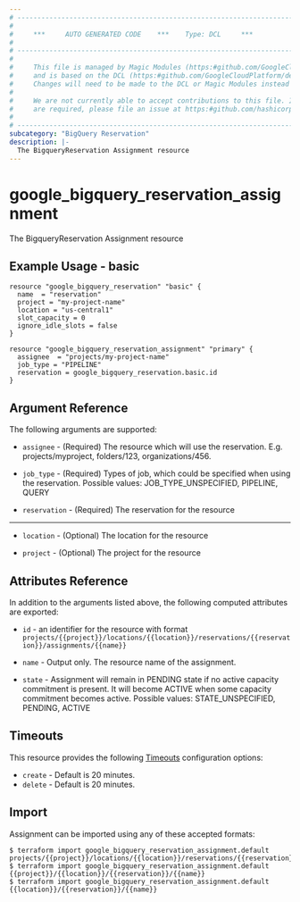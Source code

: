```yaml
---
# ----------------------------------------------------------------------------
#
#     ***     AUTO GENERATED CODE    ***    Type: DCL     ***
#
# ----------------------------------------------------------------------------
#
#     This file is managed by Magic Modules (https:#github.com/GoogleCloudPlatform/magic-modules)
#     and is based on the DCL (https:#github.com/GoogleCloudPlatform/declarative-resource-client-library).
#     Changes will need to be made to the DCL or Magic Modules instead of here.
#
#     We are not currently able to accept contributions to this file. If changes
#     are required, please file an issue at https:#github.com/hashicorp/terraform-provider-google/issues/new/choose
#
# ----------------------------------------------------------------------------
subcategory: "BigQuery Reservation"
description: |-
  The BigqueryReservation Assignment resource
---
```


# google_bigquery_reservation_assignment

The BigqueryReservation Assignment resource

## Example Usage - basic
```hcl
resource "google_bigquery_reservation" "basic" {
  name  = "reservation"
  project = "my-project-name"
  location = "us-central1"
  slot_capacity = 0
  ignore_idle_slots = false
}

resource "google_bigquery_reservation_assignment" "primary" {
  assignee  = "projects/my-project-name"
  job_type = "PIPELINE"
  reservation = google_bigquery_reservation.basic.id
}
```

## Argument Reference

The following arguments are supported:

* `assignee` -
  (Required)
  The resource which will use the reservation. E.g. projects/myproject, folders/123, organizations/456.
  
* `job_type` -
  (Required)
  Types of job, which could be specified when using the reservation. Possible values: JOB_TYPE_UNSPECIFIED, PIPELINE, QUERY
  
* `reservation` -
  (Required)
  The reservation for the resource
  


- - -

* `location` -
  (Optional)
  The location for the resource
  
* `project` -
  (Optional)
  The project for the resource
  


## Attributes Reference

In addition to the arguments listed above, the following computed attributes are exported:

* `id` - an identifier for the resource with format `projects/{{project}}/locations/{{location}}/reservations/{{reservation}}/assignments/{{name}}`

* `name` -
  Output only. The resource name of the assignment.
  
* `state` -
  Assignment will remain in PENDING state if no active capacity commitment is present. It will become ACTIVE when some capacity commitment becomes active. Possible values: STATE_UNSPECIFIED, PENDING, ACTIVE
  
## Timeouts

This resource provides the following
[Timeouts](https://developer.hashicorp.com/terraform/plugin/sdkv2/resources/retries-and-customizable-timeouts) configuration options:

- `create` - Default is 20 minutes.
- `delete` - Default is 20 minutes.

## Import

Assignment can be imported using any of these accepted formats:

```
$ terraform import google_bigquery_reservation_assignment.default projects/{{project}}/locations/{{location}}/reservations/{{reservation}}/assignments/{{name}}
$ terraform import google_bigquery_reservation_assignment.default {{project}}/{{location}}/{{reservation}}/{{name}}
$ terraform import google_bigquery_reservation_assignment.default {{location}}/{{reservation}}/{{name}}
```



